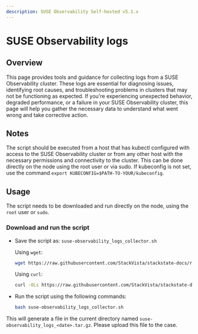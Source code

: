 ```yaml
---
description: SUSE Observability Self-hosted v5.1.x
---
```


# SUSE Observability logs

## Overview
This page provides tools and guidance for collecting logs from a SUSE Observability cluster. These logs are essential for diagnosing issues, identifying root causes, and troubleshooting problems in clusters that may not be functioning as expected.
If you're experiencing unexpected behavior, degraded performance, or a failure in your SUSE Observability cluster, this page will help you gather the necessary data to understand what went wrong and take corrective action.

## Notes

The script should be executed from a host that has kubectl configured with access to the SUSE Observability cluster or from any other host with the necessary permissions and connectivity to the cluster. 
This can be done directly on the node using the root user or via sudo.  If kubeconfig is not set, use the command `export KUBECONFIG=$PATH-TO-YOUR/kubeconfig`.

## Usage
The script needs to be downloaded and run directly on the node, using the `root` user or `sudo`.

### Download and run the script
* Save the script as: `suse-observability_logs_collector.sh`

  Using `wget`:
    ```bash
    wget https://raw.githubusercontent.com/StackVista/stackstate-docs/refs/heads/suse-observability/scripts/suse-observability_logs_collector.sh
    ```
  Using `curl`:
    ```bash
    curl -OLs https://raw.githubusercontent.com/StackVista/stackstate-docs/refs/heads/suse-observability/scripts/suse-observability_logs_collector.sh
    ```
 
* Run the script using the following commands:
  ```bash
  bash suse-observability_logs_collector.sh
  ```
This will generate a file in the current directory named `suse-observability_logs_<date>.tar.gz`. Please upload this file to the case.
